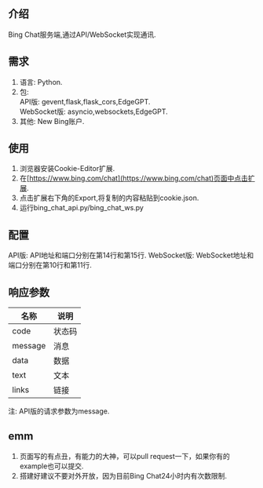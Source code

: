 ## 介绍
Bing Chat服务端,通过API/WebSocket实现通讯.
## 需求
1. 语言: Python.
2. 包:  
   API版: gevent,flask,flask_cors,EdgeGPT.  
   WebSocket版: asyncio,websockets,EdgeGPT.
3. 其他: New Bing账户.
## 使用
1. 浏览器安装Cookie-Editor扩展.
2. 在[https://www.bing.com/chat](https://www.bing.com/chat)页面中点击扩展.
3. 点击扩展右下角的Export,将复制的内容粘贴到cookie.json.
4. 运行bing_chat_api.py/bing_chat_ws.py
## 配置
API版: API地址和端口分别在第14行和第15行.
WebSocket版: WebSocket地址和端口分别在第10行和第11行.
## 响应参数
名称|说明
---|---
code|状态码
message|消息
data|数据
text|文本
links|链接
注: API版的请求参数为message.
## emm
1. 页面写的有点丑，有能力的大神，可以pull request一下，如果你有的example也可以提交.
2. 搭建好建议不要对外开放，因为目前Bing Chat24小时内有次数限制.